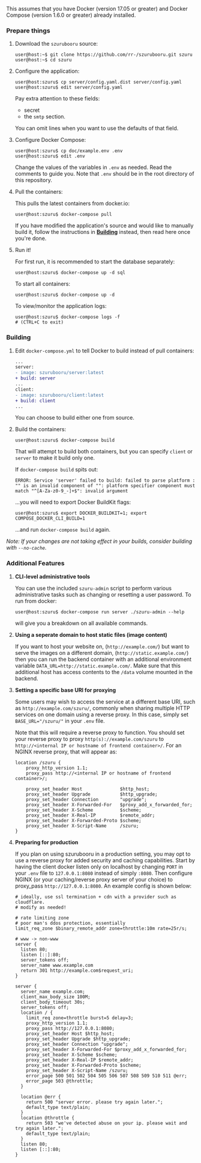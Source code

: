 This assumes that you have Docker (version 17.05 or greater)
and Docker Compose (version 1.6.0 or greater) already installed.

### Prepare things

1. Download the `szurubooru` source:

    ```console
    user@host:~$ git clone https://github.com/rr-/szurubooru.git szuru
    user@host:~$ cd szuru
    ```
2. Configure the application:

    ```console
    user@host:szuru$ cp server/config.yaml.dist server/config.yaml
    user@host:szuru$ edit server/config.yaml
    ```

    Pay extra attention to these fields:

    - secret
    - the `smtp` section.

    You can omit lines when you want to use the defaults of that field.

3. Configure Docker Compose:

    ```console
    user@host:szuru$ cp doc/example.env .env
    user@host:szuru$ edit .env
    ```

    Change the values of the variables in `.env` as needed.
    Read the comments to guide you. Note that `.env` should be in the root
    directory of this repository.

4. Pull the containers:

    This pulls the latest containers from docker.io:
    ```console
    user@host:szuru$ docker-compose pull
    ```
    
    If you have modified the application's source and would like to manually
    build it, follow the instructions in [**Building**](#Building) instead,
    then read here once you're done.

5. Run it!

    For first run, it is recommended to start the database separately:
    ```console
    user@host:szuru$ docker-compose up -d sql
    ```

    To start all containers:
    ```console
    user@host:szuru$ docker-compose up -d
    ```

    To view/monitor the application logs:
    ```console
    user@host:szuru$ docker-compose logs -f
    # (CTRL+C to exit)
    ```

### Building

1. Edit `docker-compose.yml` to tell Docker to build instead of pull containers:

    ```diff yaml
    ...
    server:
    - image: szurubooru/server:latest
    + build: server
    ...
    client:
    - image: szurubooru/client:latest
    + build: client
    ...
    ```

    You can choose to build either one from source.

2. Build the containers:

    ```console
    user@host:szuru$ docker-compose build
    ```

    That will attempt to build both containers, but you can specify `client`
    or `server` to make it build only one.

    If `docker-compose build` spits out: 

    ```
    ERROR: Service 'server' failed to build: failed to parse platform : "" is an invalid component of "": platform specifier component must match "^[A-Za-z0-9_-]+$": invalid argument
    ```

    ...you will need to export Docker BuildKit flags:

    ```console
    user@host:szuru$ export DOCKER_BUILDKIT=1; export COMPOSE_DOCKER_CLI_BUILD=1
    ```

    ...and run `docker-compose build` again.

*Note: If your changes are not taking effect in your builds, consider building
with `--no-cache`.*


### Additional Features

1. **CLI-level administrative tools**

    You can use the included `szuru-admin` script to perform various
    administrative tasks such as changing or resetting a user password. To
    run from docker:

    ```console
    user@host:szuru$ docker-compose run server ./szuru-admin --help
    ```

    will give you a breakdown on all available commands.

2. **Using a seperate domain to host static files (image content)**

    If you want to host your website on, (`http://example.com/`) but want
    to serve the images on a different domain, (`http://static.example.com/`)
    then you can run the backend container with an additional environment
    variable `DATA_URL=http://static.example.com/`. Make sure that this
    additional host has access contents to the `/data` volume mounted in the
    backend.

3. **Setting a specific base URI for proxying**

    Some users may wish to access the service at a different base URI, such
    as `http://example.com/szuru/`, commonly when sharing multiple HTTP
    services on one domain using a reverse proxy. In this case, simply set
    `BASE_URL="/szuru/"` in your `.env` file.

    Note that this will require a reverse proxy to function. You should set
    your reverse proxy to proxy `http(s)://example.com/szuru` to
    `http://<internal IP or hostname of frontend container>/`. For an NGINX
    reverse proxy, that will appear as:

    ```nginx
    location /szuru {
        proxy_http_version 1.1;
        proxy_pass http://<internal IP or hostname of frontend container>/;

        proxy_set_header Host              $http_host;
        proxy_set_header Upgrade           $http_upgrade;
        proxy_set_header Connection        "upgrade";
        proxy_set_header X-Forwarded-For   $proxy_add_x_forwarded_for;
        proxy_set_header X-Scheme          $scheme;
        proxy_set_header X-Real-IP         $remote_addr;
        proxy_set_header X-Forwarded-Proto $scheme;
        proxy_set_header X-Script-Name     /szuru;
    }
    ```

4. **Preparing for production**

    If you plan on using szurubooru in a production setting, you may opt to
    use a reverse proxy for added security and caching capabilities. Start
    by having the client docker listen only on localhost by changing `PORT`
    in your `.env` file to `127.0.0.1:8080` instead of simply `:8080`. Then
    configure NGINX (or your caching/reverse proxy server of your choice)
    to proxy_pass `http://127.0.0.1:8080`. An example config is shown below:

    ```nginx
    # ideally, use ssl termination + cdn with a provider such as cloudflare.
    # modify as needed!

    # rate limiting zone
    # poor man's ddos protection, essentially
    limit_req_zone $binary_remote_addr zone=throttle:10m rate=25r/s;

    # www -> non-www
    server {
      listen 80;
      listen [::]:80;
      server_tokens off;
      server_name www.example.com
      return 301 http://example.com$request_uri;
    }

    server {
      server_name example.com;
      client_max_body_size 100M;
      client_body_timeout 30s;
      server_tokens off;
      location / {
        limit_req zone=throttle burst=5 delay=3;
        proxy_http_version 1.1;
        proxy_pass http://127.0.0.1:8080;
        proxy_set_header Host $http_host;
        proxy_set_header Upgrade $http_upgrade;
        proxy_set_header Connection "upgrade";
        proxy_set_header X-Forwarded-For $proxy_add_x_forwarded_for;
        proxy_set_header X-Scheme $scheme;
        proxy_set_header X-Real-IP $remote_addr;
        proxy_set_header X-Forwarded-Proto $scheme;
        proxy_set_header X-Script-Name /szuru;
        error_page 500 501 502 504 505 506 507 508 509 510 511 @err;
        error_page 503 @throttle;
      }

      location @err {
        return 500 "server error. please try again later.";
        default_type text/plain;
      }
      location @throttle {
        return 503 "we've detected abuse on your ip. please wait and try again later.";
        default_type text/plain;
      }
      listen 80;
      listen [::]:80;
    }
    ```
